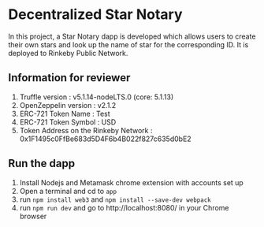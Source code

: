 # Decentralized Star Notary

In this project, a Star Notary dapp is developed which allows users to create their own stars and look up the name of star for the corresponding ID. It is deployed to Rinkeby Public Network.

## Information for reviewer

1. Truffle version : v5.1.14-nodeLTS.0 (core: 5.1.13)
2. OpenZeppelin version : v2.1.2
3. ERC-721 Token Name : Test
4. ERC-721 Token Symbol : USD
5. Token Address on the Rinkeby Network : 0x1F1495c0FfBe683d5D4F6b4B022f827c635d0bE2

## Run the dapp

1. Install Nodejs and Metamask chrome extension with accounts set up
2. Open a terminal and cd to ```app``` 
3. run ```npm install web3``` and  ```npm install --save-dev webpack```
4. run ```npm run dev``` and go to http://localhost:8080/ in your Chrome browser
